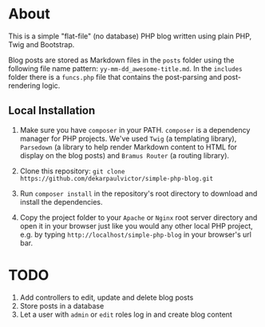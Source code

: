 # About

This is a simple "flat-file" (no database) PHP blog written using plain PHP, Twig and
Bootstrap.

Blog posts are stored as Markdown files in the `posts` folder using the
following file name pattern: `yy-mm-dd_awesome-title.md`. In the `includes`
folder there is a `funcs.php` file that contains the post-parsing and post-rendering logic.

## Local Installation

1. Make sure you have `composer` in your PATH. `composer` is a dependency
   manager for PHP projects. We've used `Twig` (a templating library),
   `Parsedown` (a library to help render Markdown content to HTML for display on
   the blog posts) and `Bramus Router` (a routing library).

2. Clone this repository: `git clone
   https://github.com/dekarpaulvictor/simple-php-blog.git`

3. Run `composer install` in the repository's root directory to download and install the dependencies.

4. Copy the project folder to your `Apache` or `Nginx` root server directory and open
   it in your browser just like you would any other local PHP project, e.g. by
   typing `http://localhost/simple-php-blog` in your browser's url bar.

# TODO

1. Add controllers to edit, update and delete blog posts
2. Store posts in a database
3. Let a user with `admin` or `edit` roles log in and create blog content
